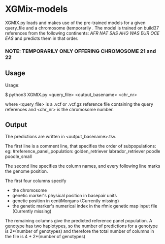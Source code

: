 # XGMix-models

XGMIX.py loads and makes use of the pre-trained models for a given query_file and a chromosome (temporarily . The model is trained on build37 references from the following continents: *AFR NAT SAS AHG WAS EUR OCE EAS* and predicts them in that order.

### NOTE: TEMPORARILY ONLY OFFERING CHROMOSOME 21 and 22

## Usage

Usage:

$ python3 XGMIX.py <query_file> <output_basename> <chr_nr>

where <query_file> is a .vcf or .vcf.gz reference file containing the query references and <chr_nr> is the chromosome number.

## Output

The predictions are written in <output_basename>.tsv.

The first line is a comment line, that specifies the order of subpopulations: eg:
#reference_panel_population: golden_retriever labrador_retriever poodle poodle_small

The second line specifies the column names, and every following line marks the genome position.

The first four columns specify
- the chromosome
- genetic marker's physical position in basepair units
- genetic position in centiMorgans (Currently missing)
- the genetic marker's numerical index in the rfmix genetic map input file (Currently missing)

The remaining columns give the predicted reference panel population. A genotype has two haplotypes, so the number of predictions for a genotype is 2*(number of genotypes) and therefore the total number of columns in the file is 4 + 2*(number of genotypes)
